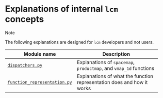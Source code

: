 # Explanations of internal `lcm` concepts

> [!NOTE]
> The following explanations are designed for `lcm` developers and not users.

| Module name                                                     | Description                                                            |
| --------------------------------------------------------------- | ---------------------------------------------------------------------- |
| [`dispatchers.py`](./dispatchers.ipynb)                         | Explanations of `spacemap`, `productmap`, and `vmap_1d` functions      |
| [`function_representation.py`](./function_representation.ipynb) | Explanations of what the function representation does and how it works |
